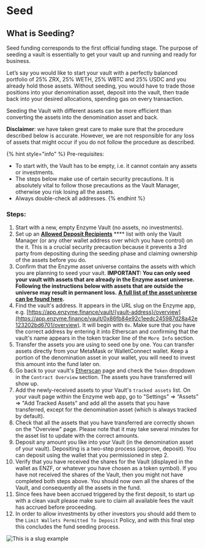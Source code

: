 # Seed

## What is Seeding?

Seed funding corresponds to the first official funding stage. The purpose of seeding a vault is essentially to get your vault up and running and ready for business.

Let’s say you would like to start your vault with a perfectly balanced portfolio of 25% ZRX, 25% WETH, 25% WBTC and 25% USDC and you already hold those assets. Without seeding, you would have to trade those positions into your denomination asset, deposit into the vault, then trade back into your desired allocations, spending gas on every transaction.

Seeding the Vault with different assets can be more efficient than converting the assets into the denomination asset and back.

**Disclaimer**: we have taken great care to make sure that the procedure described below is accurate. However, we are not responsible for any loss of assets that might occur if you do not follow the procedure as described.

{% hint style="info" %}
Pre-requisites:&#x20;

* To start with, the Vault has to be empty, i.e. it cannot contain any assets or investments.
* The steps below make use of certain security precautions. It is absolutely vital to follow those precautions as the Vault Manager, otherwise you risk losing all the assets.
* Always double-check all addresses.
{% endhint %}

### **Steps**:

1. Start with a new, empty Enzyme Vault (no assets, no investments).
2. Set up an [**Allowed Deposit Recipients**](investments.md) **** list with only the Vault Manager (or any other wallet address over which you have control) on the it. This is a crucial security precaution because it prevents a 3rd party from depositing during the seeding phase and claiming ownership of the assets before you do.
3. Confirm that the Enzyme asset universe contains the assets with which you are planning to seed your vault. **IMPORTANT: You can only seed your vault with assets that are already in the Enzyme asset universe. Following the instructions below with assets that are outside the universe may result in permanent loss.** [**A full list of the asset universe can be found here**](https://app.enzyme.finance/network/assets)**.**
4. Find the vault's address. It appears in the URL slug on the Enzyme app, e.g. [https://app.enzyme.finance/vault/{vault-address}/overview](https://app.enzyme.finance/vault/0x86fb84e92c1eedc245987d28a42e123202bd6701/overview). It will begin with `0x`. Make sure that you have the correct address by entering it into Etherscan and confirming that the vault's name appears in the token tracker line of the `More Info` section.&#x20;
5. Transfer the assets you are using to seed one by one. You can transfer assets directly from your MetaMask or WalletConnect wallet. Keep a portion of the denomination asset in your wallet, you will need to invest this amount into the fund later on.
6. Go back to your vault's [Etherscan](https://etherscan.io/) page and check the `Token` dropdown in the `Contract Overview` section. The assets you have transferred will show up.
7. Add the newly-received assets to your Vault's `tracked assets` list. On your vault page within the Enzyme web app, go to "Settings" =>  “Assets” => "Add Tracked Assets" and add all the assets that you have transferred, except for the denomination asset (which is always tracked by default).
8. Check that all the assets that you have transferred are correctly shown on the "Overview" page. Please note that it may take several minutes for the asset list to update with the correct amounts.
9. Deposit any amount you like into your Vault (in the denomination asset of your vault). Depositing is a two-step process (approve, deposit). You can deposit using the wallet that you permissioned in step 2.
10. Verify that you have received the shares for the Vault (displayed in the wallet as ENZF, or whatever you have chosen as a token symbol). If you have not received the shares of the Vault, then you might not have completed both steps above. You should now own all the shares of the Vault, and consequently all the assets in the fund.&#x20;
11. Since fees have been accrued triggered by the first deposit, to start up with a clean vault please make sure to claim all available fees the vault has accrued before proceeding.
12. In order to allow investments by other investors you should add them to the `Limit Wallets Permitted To Deposit` Policy, and with this final step this concludes the fund seeding process.

![This is a slug example](<../../.gitbook/assets/slug\_2 (1).png>)
